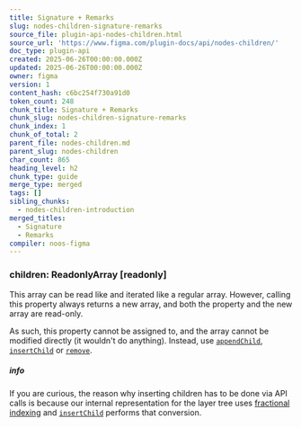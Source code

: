 ```yaml
---
title: Signature + Remarks
slug: nodes-children-signature-remarks
source_file: plugin-api-nodes-children.html
source_url: 'https://www.figma.com/plugin-docs/api/nodes-children/'
doc_type: plugin-api
created: 2025-06-26T00:00:00.000Z
updated: 2025-06-26T00:00:00.000Z
owner: figma
version: 1
content_hash: c6bc254f730a91d0
token_count: 248
chunk_title: Signature + Remarks
chunk_slug: nodes-children-signature-remarks
chunk_index: 1
chunk_of_total: 2
parent_file: nodes-children.md
parent_slug: nodes-children
char_count: 865
heading_level: h2
chunk_type: guide
merge_type: merged
tags: []
sibling_chunks:
  - nodes-children-introduction
merged_titles:
  - Signature
  - Remarks
compiler: noos-figma
---
```


### children: ReadonlyArray [readonly]

This array can be read like and iterated like a regular array. However, calling this property always returns a new array, and both the property and the new array are read-only.

As such, this property cannot be assigned to, and the array cannot be modified directly (it wouldn't do anything). Instead, use [`appendChild`](/plugin-docs/api/properties/nodes-appendchild/), [`insertChild`](/plugin-docs/api/properties/nodes-insertchild/) or [`remove`](/plugin-docs/api/properties/nodes-remove/).

##### info

If you are curious, the reason why inserting children has to be done via API calls is because our internal representation for the layer tree uses [fractional indexing](https://www.figma.com/blog/multiplayer-editing-in-figma/) and [`insertChild`](/plugin-docs/api/properties/nodes-insertchild/) performs that conversion.
